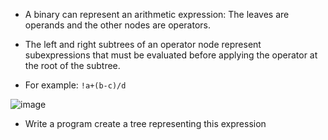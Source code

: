 * A binary can represent an arithmetic expression: The leaves are operands and the other nodes are operators.

* The left and right subtrees of an operator node represent subexpressions that must be evaluated before applying the operator at the root of the subtree.

* For example: `!a+(b-c)/d`

 ![image](https://scontent.fhan5-11.fna.fbcdn.net/v/t39.30808-6/257978797_1263555960809607_8242474937070277138_n.jpg?_nc_cat=103&ccb=1-5&_nc_sid=dbeb18&_nc_ohc=4-JkPkQGUoIAX_E592g&_nc_ht=scontent.fhan5-11.fna&oh=913e79e589375dae80dd1d83c6793d1c&oe=619E43D8)

* Write a program create a tree representing this expression
